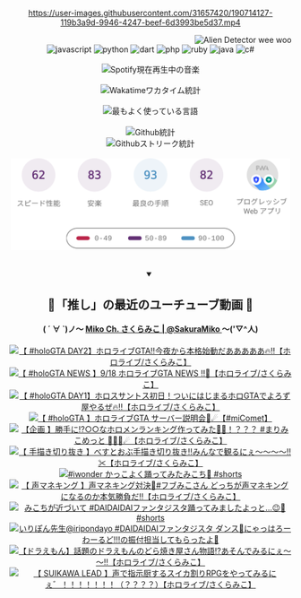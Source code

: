 <!-- START: HERO IMAGE GIF ////////// ////////// ////////// -->
<!-- <img src="@/../assets/img/gaming/ghost-of-tsushima.gif" width="100%"  alt="nellyXinwei's Hero Gif Image"/> -->
<!-- END: HERO IMAGE GIF ////////// ////////// ////////// -->

<div align="center" >  
  
<!-- START:ワンピース 第1015話「ルフィはRED ROCを使う」 -->
<https://user-images.githubusercontent.com/31657420/190714127-119b3a9d-9946-4247-beef-6d3993be5d37.mp4>
<!-- END:ワンピース 第1015話「ルフィはRED ROCを使う」 -->

<!-- START:VISITOR COUNTER -->
<div width="100%" align="right">
<img src="https://komarev.com/ghpvc/?username=nellyXinwei&label=🛸&color=grey&style=for-the-badge&labelcolor=ffffff" alt="Alien Detector wee woo"/>
</div>
<!-- END:VISITOR COUNTER -->

<!-- START: PROGRAMMING LANGUAGES -->
<!-- 色彩 Color Scheme:
#961E3A, #8A0D42, #5A0640, #4F265E, #2B355A, #3E759B, #CC4246,
#BB2649, #AD1052, #700750, #633075, #364270, #4E92C2, #FF5357
Sauce: https://www.webcreatorbox.com/inspiration/pantone-2023
-->

<img src="https://img.shields.io/badge/javascript%20-%23BB2649.svg?&style=for-the-badge&logo=javascript&logoColor=white&labelColor=961E3A" alt="javascript"/>
<img src="https://img.shields.io/badge/python%20-%23AD1052.svg?&style=for-the-badge&logo=python&logoColor=white&labelColor=8A0D42" alt="python" />
<img src="https://img.shields.io/badge/dart%20-%23700750.svg?&style=for-the-badge&logo=dart&logoColor=white&labelColor=5A0640" alt="dart"/>
<img src="https://img.shields.io/badge/php%20-%23633075.svg?&style=for-the-badge&logo=php&logoColor=white&labelColor=4F265E" alt="php"/>
<img src="https://img.shields.io/badge/ruby%20-%23364270.svg?&style=for-the-badge&logo=ruby&logoColor=white&labelColor=2B355A" alt="ruby"/>
<img src="https://img.shields.io/badge/java%20-%234E92C2.svg?&style=for-the-badge&logo=openjdk&logoColor=white&labelColor=3E759B" alt="java"/>
<img src="https://img.shields.io/badge/c%23-%23FF5357.svg?style=for-the-badge&logo=c-sharp&logoColor=white&labelColor=CC4246" alt="c#"/>  
<!-- END: PROGRAMMING LANGUAGES -->

<br>
<br>

<!-- START: MUSIC STATUS -->
  <!-- <a href="https://newojima-gsrs-20220114.vercel.app/api/now-playing?open">
    <img src="https://newojima-gsrs-20220114.vercel.app/api/now-playing" alt="Spotify現在再生中の音楽">
  </a> -->
  <img src="https://newojima-grss-20230114.vercel.app/api/spotify?border_color=transparent" alt="Spotify現在再生中の音楽" width="280px">
<!-- END: MUSIC STATUS -->

<br>
<br>

<!-- START: GITHUB STATUS -->
<!-- 色彩 Color Scheme:  #BB2649, #AD1052, #700750, #633075 -->
<img align="center" src="https://newojima-grs-20230109.vercel.app/api/wakatime?username=newojima&layout=compact&langs_count=10&locale=ja&hide_title=false&title_color=fff&hide_border=true&text_color=fff&bg_color=BB2649,BB2649,633075,633075&hide=other,css,html,bash,xml,git%20config,makefile,properties,yaml,markdown,text,json,jsx" alt="Wakatimeワカタイム統計" width="500px"/>

<br>
<br>

<!-- 色彩 Color Scheme:  #633075, #364270, #4E92C2 -->
  <img align="center" src="https://newojima-grs-20230109.vercel.app/api/top-langs?username=newojima&layout=compact&text_color=fff&icon_color=fff&hide_border=true&&locale=ja&hide_title=false&title_color=fff&include_all_commits=true&card_width=445&langs_count=11&hide=c%23,powershell,shaderlab,hlsl,makefile,jupyter%20notebook,python,html,css,shell,batchfile,less,liquid,hack,scss&bg_color=4F265E,633075,4E92C2" alt="最もよく使っている言語" width="500px"/>

<br>
<br>

<!-- 色彩 Color Scheme:  #4E92C2, #FF5357 -->
  <img align="center" src="https://newojima-grs-20230109.vercel.app/api?username=newojima&rank_icon=github&show_icons=true&&locale=ja&title_color=fff&text_color=fff&icon_color=fff&hide_border=true&hide_title=false&count_private=true&include_all_commits=true&card_width=495&disable_animations=true&bg_color=4E92C2,4E92C2,FF5357" alt="Github統計" width="500px"/>

<br>

<img align="center" src="https://streak-stats.demolab.com?user=newojima&theme=dark&hide_border=true&locale=ja&ring=BB2649&stroke=222222&background=151515&sideLabels=BB2649&currStreakLabel=ffffff&border=BB2649&fire=FF5357&currStreakNum=ffffff&sideNums=FF5357&dates=ffffff" alt="Githubストリーク統計" width="500px"/>

<br>
<br>

  <img align="center" width="500px" src="@/../assets/img/page-insights.svg" alt="Githubページの洞察"/>
  
</div>
<!-- END: GITHUB STATUS -->

<br>
<br>

<div align="center">
<details open>
  <summary>

  </summary>

  <h2 align="center">🌸「推し」の最近のユーチューブ動画 🌸</h2>
  <h4>
  ( ´ ∀ `)ノ～ 
  <a href="https://www.youtube.com/@SakuraMiko">Miko Ch. さくらみこ | @SakuraMiko
  </a>
   ～('▽^人)
  </h4>

  <!-- BEGIN YOUTUBE-CARDS -->
<a href="https://www.youtube.com/watch?v=4UI7LRkVVBY"><img src="https://ytcards.demolab.com/?id=4UI7LRkVVBY&title=%E3%80%90+%23holoGTA+DAY2%E3%80%91%E3%83%9B%E3%83%AD%E3%83%A9%E3%82%A4%E3%83%96GTA%E2%80%BC%E4%BB%8A%E5%A4%9C%E3%81%8B%E3%82%89%E6%9C%AC%E6%A0%BC%E5%A7%8B%E5%8B%95%E3%81%A0%E3%81%82%E3%81%82%E3%81%82%E3%81%82%E3%81%82%F0%9F%94%A5%E2%80%BC%E3%80%90%E3%83%9B%E3%83%AD%E3%83%A9%E3%82%A4%E3%83%96%2F%E3%81%95%E3%81%8F%E3%82%89%E3%81%BF%E3%81%93%E3%80%91&lang=ja&timestamp=1726636546&background_color=%230d1117&title_color=%23ffffff&stats_color=%23dedede&max_title_lines=1&width=187&border_radius=5&duration=0" alt="【 #holoGTA DAY2】ホロライブGTA‼今夜から本格始動だあああああ🔥‼【ホロライブ/さくらみこ】" title="【 #holoGTA DAY2】ホロライブGTA‼今夜から本格始動だあああああ🔥‼【ホロライブ/さくらみこ】"></a>
<a href="https://www.youtube.com/watch?v=WFBEV--jKQ8"><img src="https://ytcards.demolab.com/?id=WFBEV--jKQ8&title=%E3%80%90+%23holoGTA+NEWS+%E3%80%919%2F18++%E3%83%9B%E3%83%AD%E3%83%A9%E3%82%A4%E3%83%96GTA+NEWS+%E2%80%BC%F0%9F%9A%A8%E3%80%90%E3%83%9B%E3%83%AD%E3%83%A9%E3%82%A4%E3%83%96%2F%E3%81%95%E3%81%8F%E3%82%89%E3%81%BF%E3%81%93%E3%80%91&lang=ja&timestamp=1726653667&background_color=%230d1117&title_color=%23ffffff&stats_color=%23dedede&max_title_lines=1&width=187&border_radius=5&duration=3235" alt="【 #holoGTA NEWS 】9/18  ホロライブGTA NEWS ‼🚨【ホロライブ/さくらみこ】" title="【 #holoGTA NEWS 】9/18  ホロライブGTA NEWS ‼🚨【ホロライブ/さくらみこ】"></a>
<a href="https://www.youtube.com/watch?v=_iIkx3LHkM8"><img src="https://ytcards.demolab.com/?id=_iIkx3LHkM8&title=%E3%80%90+%23holoGTA+DAY1%E3%80%91%E3%83%9B%E3%83%AD%E3%82%B9%E3%82%B5%E3%83%B3%E3%83%88%E3%82%B9%E5%88%9D%E6%97%A5%EF%BC%81%E3%81%A4%E3%81%84%E3%81%AB%E3%81%AF%E3%81%98%E3%81%BE%E3%82%8B%E3%83%9B%E3%83%ADGTA%E3%81%A7%E3%82%88%E3%82%8D%E3%81%9A%E5%B1%8B%E3%82%84%E3%82%8B%E3%81%9C%F0%9F%94%A5%E2%80%BC%E3%80%90%E3%83%9B%E3%83%AD%E3%83%A9%E3%82%A4%E3%83%96%2F%E3%81%95%E3%81%8F%E3%82%89%E3%81%BF%E3%81%93%E3%80%91&lang=ja&timestamp=1726590571&background_color=%230d1117&title_color=%23ffffff&stats_color=%23dedede&max_title_lines=1&width=187&border_radius=5&duration=22791" alt="【 #holoGTA DAY1】ホロスサントス初日！ついにはじまるホロGTAでよろず屋やるぜ🔥‼【ホロライブ/さくらみこ】" title="【 #holoGTA DAY1】ホロスサントス初日！ついにはじまるホロGTAでよろず屋やるぜ🔥‼【ホロライブ/さくらみこ】"></a>
<a href="https://www.youtube.com/watch?v=UJXn_kfNfWk"><img src="https://ytcards.demolab.com/?id=UJXn_kfNfWk&title=%E3%80%90+%23holoGTA+%E3%80%91%E3%83%9B%E3%83%AD%E3%83%A9%E3%82%A4%E3%83%96GTA+%E3%82%B5%E3%83%BC%E3%83%90%E3%83%BC%E8%AA%AC%E6%98%8E%E4%BC%9A%F0%9F%8C%B8%E2%98%84%E3%80%90%23miComet%E3%80%91&lang=ja&timestamp=1726401844&background_color=%230d1117&title_color=%23ffffff&stats_color=%23dedede&max_title_lines=1&width=187&border_radius=5&duration=3329" alt="【 #holoGTA 】ホロライブGTA サーバー説明会🌸☄【#miComet】" title="【 #holoGTA 】ホロライブGTA サーバー説明会🌸☄【#miComet】"></a>
<a href="https://www.youtube.com/watch?v=bikftGrxiBU"><img src="https://ytcards.demolab.com/?id=bikftGrxiBU&title=%E3%80%90%E4%BC%81%E7%94%BB+%E3%80%91%E5%8B%9D%E6%89%8B%E3%81%AB%E2%81%89%E2%97%8B%E2%97%8B%E3%81%AA%E3%83%9B%E3%83%AD%E3%83%A1%E3%83%B3%E3%83%A9%E3%83%B3%E3%82%AD%E3%83%B3%E3%82%B0%E4%BD%9C%E3%81%A3%E3%81%A6%E3%81%BF%E3%81%9F%F0%9F%A4%94%F0%9F%91%91%EF%BC%81%EF%BC%9F%EF%BC%9F%EF%BC%9F+%23%E3%81%BE%E3%82%8A%E3%81%BF%E3%81%93%E3%82%81%E3%81%A3%E3%81%A8+%F0%9F%8F%B4%E2%80%8D%E2%98%A0%EF%B8%8F%F0%9F%8C%B8%E2%98%84%E3%80%90%E3%83%9B%E3%83%AD%E3%83%A9%E3%82%A4%E3%83%96%2F%E3%81%95%E3%81%8F%E3%82%89%E3%81%BF%E3%81%93%E3%80%91&lang=ja&timestamp=1726318771&background_color=%230d1117&title_color=%23ffffff&stats_color=%23dedede&max_title_lines=1&width=187&border_radius=5&duration=5033" alt="【企画 】勝手に⁉○○なホロメンランキング作ってみた🤔👑！？？？ #まりみこめっと 🏴‍☠️🌸☄【ホロライブ/さくらみこ】" title="【企画 】勝手に⁉○○なホロメンランキング作ってみた🤔👑！？？？ #まりみこめっと 🏴‍☠️🌸☄【ホロライブ/さくらみこ】"></a>
<a href="https://www.youtube.com/watch?v=LvByh2_lLKc"><img src="https://ytcards.demolab.com/?id=LvByh2_lLKc&title=%E3%80%90+%E6%89%8B%E6%8F%8F%E3%81%8D%E5%88%87%E3%82%8A%E6%8A%9C%E3%81%8D+%E3%80%91%E3%81%B9%E3%81%99%E3%81%A8%E3%81%8A%E3%81%B6%E6%89%8B%E6%8F%8F%E3%81%8D%E5%88%87%E3%82%8A%E6%8A%9C%E3%81%8D%E2%80%BC%E3%81%BF%E3%82%93%E3%81%AA%E3%81%A7%E8%A6%B3%E3%82%8B%E3%81%AB%E3%81%87%EF%BD%9E%EF%BD%9E%EF%BD%9E%EF%BD%9E%E2%80%BC%E2%9C%82%E3%80%90%E3%83%9B%E3%83%AD%E3%83%A9%E3%82%A4%E3%83%96%2F%E3%81%95%E3%81%8F%E3%82%89%E3%81%BF%E3%81%93%E3%80%91&lang=ja&timestamp=1726236422&background_color=%230d1117&title_color=%23ffffff&stats_color=%23dedede&max_title_lines=1&width=187&border_radius=5&duration=3531" alt="【 手描き切り抜き 】べすとおぶ手描き切り抜き‼みんなで観るにぇ～～～～‼✂【ホロライブ/さくらみこ】" title="【 手描き切り抜き 】べすとおぶ手描き切り抜き‼みんなで観るにぇ～～～～‼✂【ホロライブ/さくらみこ】"></a>
<a href="https://www.youtube.com/watch?v=OPxk8VsVP1o"><img src="https://ytcards.demolab.com/?id=OPxk8VsVP1o&title=%23iwonder+%E3%81%8B%E3%81%A3%E3%81%93%E3%82%88%E3%81%8F%E8%B8%8A%E3%81%A3%E3%81%A6%E3%81%BF%E3%81%9F%E3%81%BF%E3%81%93%E3%81%A1%F0%9F%8C%B8+%23shorts&lang=ja&timestamp=1726196421&background_color=%230d1117&title_color=%23ffffff&stats_color=%23dedede&max_title_lines=1&width=187&border_radius=5&duration=15" alt="#iwonder かっこよく踊ってみたみこち🌸 #shorts" title="#iwonder かっこよく踊ってみたみこち🌸 #shorts"></a>
<a href="https://www.youtube.com/watch?v=S1gq8BPM-mI"><img src="https://ytcards.demolab.com/?id=S1gq8BPM-mI&title=%E3%80%90+%E5%A3%B0%E3%83%9E%E3%83%8D%E3%82%AD%E3%83%B3%E3%82%B0+%E3%80%91%E5%A3%B0%E3%83%9E%E3%83%8D%E3%82%AD%E3%83%B3%E3%82%B0%E5%AF%BE%E6%B1%BA%F0%9F%91%91%23%E3%83%95%E3%83%96%E3%81%BF%E3%81%93%E3%81%95%E3%82%93+%E3%81%A9%E3%81%A3%E3%81%A1%E3%81%8C%E5%A3%B0%E3%83%9E%E3%83%8D%E3%82%AD%E3%83%B3%E3%82%B0%E3%81%AB%E3%81%AA%E3%82%8B%E3%81%AE%E3%81%8B%E6%9C%AC%E6%B0%97%E5%8B%9D%E8%B2%A0%E3%81%A0%E2%80%BC%E3%80%90%E3%83%9B%E3%83%AD%E3%83%A9%E3%82%A4%E3%83%96%2F%E3%81%95%E3%81%8F%E3%82%89%E3%81%BF%E3%81%93%E3%80%91&lang=ja&timestamp=1726147735&background_color=%230d1117&title_color=%23ffffff&stats_color=%23dedede&max_title_lines=1&width=187&border_radius=5&duration=4735" alt="【 声マネキング 】声マネキング対決👑#フブみこさん どっちが声マネキングになるのか本気勝負だ‼【ホロライブ/さくらみこ】" title="【 声マネキング 】声マネキング対決👑#フブみこさん どっちが声マネキングになるのか本気勝負だ‼【ホロライブ/さくらみこ】"></a>
<a href="https://www.youtube.com/watch?v=hM4hwHHuZ_k"><img src="https://ytcards.demolab.com/?id=hM4hwHHuZ_k&title=%E3%81%BF%E3%81%93%E3%81%A1%E3%81%8C%E8%BF%91%E3%81%A5%E3%81%84%E3%81%A6+%23DAIDAIDAI%E3%83%95%E3%82%A1%E3%83%B3%E3%82%BF%E3%82%B8%E3%82%B9%E3%82%BF%E8%B8%8A%E3%81%A3%E3%81%A6%E3%81%BF%E3%81%BE%E3%81%97%E3%81%9F%E3%82%88%E3%81%A3%E3%81%A8%E2%80%A6%F0%9F%98%89%F0%9F%8C%B8%23shorts&lang=ja&timestamp=1726122611&background_color=%230d1117&title_color=%23ffffff&stats_color=%23dedede&max_title_lines=1&width=187&border_radius=5&duration=39" alt="みこちが近づいて #DAIDAIDAIファンタジスタ踊ってみましたよっと…😉🌸#shorts" title="みこちが近づいて #DAIDAIDAIファンタジスタ踊ってみましたよっと…😉🌸#shorts"></a>
<a href="https://www.youtube.com/watch?v=gIvnTtP08yQ"><img src="https://ytcards.demolab.com/?id=gIvnTtP08yQ&title=%E3%81%84%E3%82%8A%E3%81%BD%E3%82%93%E5%85%88%E7%94%9F%40iripondayo+%23DAIDAIDAI%E3%83%95%E3%82%A1%E3%83%B3%E3%82%BF%E3%82%B8%E3%82%B9%E3%82%BF+%E3%83%80%E3%83%B3%E3%82%B9%F0%9F%92%83%E3%81%AB%E3%82%83%E3%81%A3%E3%81%AF%E3%82%8D%E3%83%BC%E3%82%8F%E3%83%BC%E3%82%8B%E3%81%A9%21%21%21%E3%81%AE%E6%8C%AF%E4%BB%98%E6%8B%85%E5%BD%93%E3%81%97%E3%81%A6%E3%82%82%E3%82%89%E3%81%A3%E3%81%9F%E3%82%88%F0%9F%99%8C&lang=ja&timestamp=1726052447&background_color=%230d1117&title_color=%23ffffff&stats_color=%23dedede&max_title_lines=1&width=187&border_radius=5&duration=19" alt="いりぽん先生@iripondayo #DAIDAIDAIファンタジスタ ダンス💃にゃっはろーわーるど!!!の振付担当してもらったよ🙌" title="いりぽん先生@iripondayo #DAIDAIDAIファンタジスタ ダンス💃にゃっはろーわーるど!!!の振付担当してもらったよ🙌"></a>
<a href="https://www.youtube.com/watch?v=QdYqyZHRL28"><img src="https://ytcards.demolab.com/?id=QdYqyZHRL28&title=%E3%80%90%E3%83%89%E3%83%A9%E3%81%88%E3%82%82%E3%82%93%E3%80%91%E8%A9%B1%E9%A1%8C%E3%81%AE%E3%83%89%E3%83%A9%E3%81%88%E3%82%82%E3%82%93%E3%81%AE%E3%81%A9%E3%82%89%E7%84%BC%E3%81%8D%E5%B1%8B%E3%81%95%E3%82%93%E7%89%A9%E8%AA%9E%E2%81%89%E3%81%82%E3%81%9D%E3%82%93%E3%81%A7%E3%81%BF%E3%82%8B%E3%81%AB%E3%81%87%EF%BD%9E%EF%BD%9E%E2%80%BC%E3%80%90%E3%83%9B%E3%83%AD%E3%83%A9%E3%82%A4%E3%83%96%2F%E3%81%95%E3%81%8F%E3%82%89%E3%81%BF%E3%81%93%E3%80%91&lang=ja&timestamp=1725980835&background_color=%230d1117&title_color=%23ffffff&stats_color=%23dedede&max_title_lines=1&width=187&border_radius=5&duration=10489" alt="【ドラえもん】話題のドラえもんのどら焼き屋さん物語⁉あそんでみるにぇ～～‼【ホロライブ/さくらみこ】" title="【ドラえもん】話題のドラえもんのどら焼き屋さん物語⁉あそんでみるにぇ～～‼【ホロライブ/さくらみこ】"></a>
<a href="https://www.youtube.com/watch?v=7VMEkwmuq2w"><img src="https://ytcards.demolab.com/?id=7VMEkwmuq2w&title=%E3%80%90+SUIKAWA+LEAD++%E3%80%91%E5%A3%B0%E3%81%A7%E6%8C%87%E7%A4%BA%E5%8E%A8%E3%81%99%E3%82%8B%E3%82%B9%E3%82%A4%E3%82%AB%E5%89%B2%E3%82%8ARPG%E3%82%92%E3%82%84%E3%81%A3%E3%81%A6%E3%81%BF%E3%82%8B%E3%81%AB%E3%81%87%E3%82%9B%EF%BC%81%EF%BC%81%EF%BC%81%EF%BC%81%EF%BC%81%EF%BC%81%EF%BC%81%EF%BC%88%EF%BC%9F%EF%BC%9F%EF%BC%9F%EF%BC%9F%EF%BC%89%E3%80%90%E3%83%9B%E3%83%AD%E3%83%A9%E3%82%A4%E3%83%96%2F%E3%81%95%E3%81%8F%E3%82%89%E3%81%BF%E3%81%93%E3%80%91&lang=ja&timestamp=1725893468&background_color=%230d1117&title_color=%23ffffff&stats_color=%23dedede&max_title_lines=1&width=187&border_radius=5&duration=9075" alt="【 SUIKAWA LEAD  】声で指示厨するスイカ割りRPGをやってみるにぇ゛！！！！！！！（？？？？）【ホロライブ/さくらみこ】" title="【 SUIKAWA LEAD  】声で指示厨するスイカ割りRPGをやってみるにぇ゛！！！！！！！（？？？？）【ホロライブ/さくらみこ】"></a>
<!-- END YOUTUBE-CARDS -->

</div>
  
</details>
